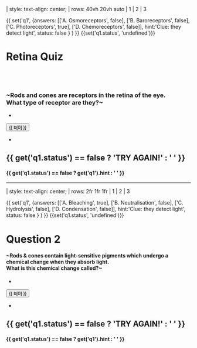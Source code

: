 

| style: text-align: center;
| rows: 40vh 20vh auto
| 1
| 2
| 3

{{ set('q1', {answers: [['A. Osmoreceptors', false], ['B. Baroreceptors', false], ['C. Photoreceptors', true], ['D. Chemoreceptors', false]], hint:'Clue: they detect light', status: false } ) }}
{{set('q1.status', 'undefined')}}

# Retina Quiz

## &nbsp;

### ~Rods and cones are receptors in the retina of the eye.<br />What type of receptor are they?~

-

<f-inline style="justify-content: space-between;">
    <div v-for="(b,i) in get('q1').answers" :key="'b'+i">
        <button href="#" 
            v-on:click.prevent="b[1] == true ? set( 'q1.status', true) : set( 'q1.status', false)" 
            class="button"
            :disabled="get('q1.status') == true ? true : false"
            :class="get('q1.status') == true && b[1] == true ? 'tertiary' : 'secondary'"
        >{{ b[0] }}</button>
    </div>
</f-inline>

-

<h2>{{ get('q1.status') == false ? 'TRY AGAIN!' : ' ' }}</h2>
<h4>{{ get('q1.status') == false ? get('q1').hint : ' ' }}</h4>

<f-next-button v-if="get('q1.status') == true" title="WELL DONE! Next question" />

---





| style: text-align: center;
| rows: 2fr 1fr 1fr
| 1
| 2
| 3

{{ set('q1', {answers: [['A. Bleaching', true], ['B. Neutralisation', false], ['C. Hydrolysis', false], ['D. Condensation', false]], hint:'Clue: they detect light', status: false } ) }}
{{set('q1.status', 'undefined')}}

# Question 2


#### ~Rods & cones contain light-sensitive pigments which undergo a chemical change when they absorb light.<br /> What is this chemical change called?~

-

<f-inline style="justify-content: space-between;">
    <div v-for="(b,i) in get('q1').answers" :key="'b'+i">
        <button href="#" 
            v-on:click.prevent="b[1] == true ? set( 'q1.status', true) : set( 'q1.status', false)" 
            class="button"
            :disabled="get('q1.status') == true ? true : false"
            :class="get('q1.status') == true && b[1] == true ? 'tertiary' : 'secondary'"
        >{{ b[0] }}</button>
    </div>
</f-inline>

-

<h2>{{ get('q1.status') == false ? 'TRY AGAIN!' : ' ' }}</h2>
<h4>{{ get('q1.status') == false ? get('q1').hint : ' ' }}</h4>

<f-next-button v-if="get('q1.status') == true" title="WELL DONE! Next question" />
